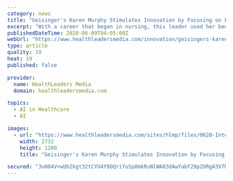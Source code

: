 ```yaml
---
category: news
title: "Geisinger's Karen Murphy Stimulates Innovation by Focusing on Fundamentally Different Approaches to Healthcare"
excerpt: "With a career that began in nursing, this leader used her bedside experience to inspire innovation at a federal and state level and is now focused on transforming healthcare though Geisinger's Steele Institute for Health Innovation."
publishedDateTime: 2020-06-09T04:05:00Z
webUrl: "https://www.healthleadersmedia.com/innovation/geisingers-karen-murphy-stimulates-innovation-focusing-fundamentally-different-approaches"
type: article
quality: 19
heat: 19
published: false

provider:
  name: HealthLeaders Media
  domain: healthleadersmedia.com

topics:
  - AI in Healthcare
  - AI

images:
  - url: "https://www.healthleadersmedia.com/sites/hlmp/files/0620-Interview_Karen%20Murphy%20PhD%20RN.SuppliedArt_2732x1200.jpg"
    width: 2732
    height: 1200
    title: "Geisinger's Karen Murphy Stimulates Innovation by Focusing on Fundamentally Different Approaches to Healthcare"

secured: "3vH84V+wUbIkgt32tCYU4Y9OQriYuSp8mkRuNlWA83dAwYabF29p2URgA3V7RIbeb9GOJGO+qRAIkLVO92JgY6QVFFdZT8xSxmgka2/yU3RaxkV244c008DYtLuP4FErqA8xsCUjuShv9G73er2KWXk7xDoQjswjN3i2fvBsDaZv0fyN+HLVwUhu86u80h4uRtiL/hea6Yu5r0klwlQQYDN9GJAHjX8VebyfobWtZ7lbNJQ+VnNrViQFOktBMpTrmMWYNUAq39okS9a92/ghWD0qxbdxyEzAKiBAW0o/UQf1RcS5Bc+lAW2fGcWDgvzh;EqrqogEpMHWKjkfetrULQw=="
---
```


